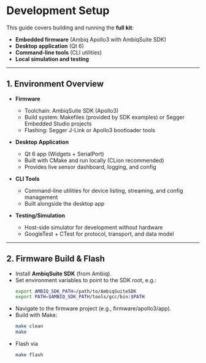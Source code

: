# Development Setup

This guide covers building and running the **full kit**:
- **Embedded firmware** (Ambiq Apollo3 with AmbiqSuite SDK)
- **Desktop application** (Qt 6)
- **Command-line tools** (CLI utilities)
- **Local simulation and testing**

---

## 1. Environment Overview

- **Firmware**
    - Toolchain: AmbiqSuite SDK (Apollo3)
    - Build system: Makefiles (provided by SDK examples) or Segger Embedded Studio projects
    - Flashing: Segger J-Link or Apollo3 bootloader tools

- **Desktop Application**
    - Qt 6 app (Widgets + SerialPort)
    - Built with CMake and run locally (CLion recommended)
    - Provides live sensor dashboard, logging, and config

- **CLI Tools**
    - Command-line utilities for device listing, streaming, and config management
    - Built alongside the desktop app

- **Testing/Simulation**
    - Host-side simulator for development without hardware
    - GoogleTest + CTest for protocol, transport, and data model

---

## 2. Firmware Build & Flash

- Install **AmbiqSuite SDK** (from Ambiq).
- Set environment variables to point to the SDK root, e.g.:
  ```bash
  export AMBIQ_SDK_PATH=/path/to/AmbiqSuiteSDK
  export PATH=$AMBIQ_SDK_PATH/tools/gcc/bin:$PATH
- Navigate to the firmware project (e.g., firmware/apollo3/app).
- Build with Make:
  ```bash
  make clean
  make
  ```
- Flash via
  ```bash
  make flash
  ```